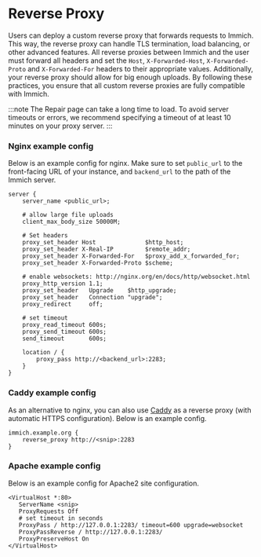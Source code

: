 # Reverse Proxy

Users can deploy a custom reverse proxy that forwards requests to Immich. This way, the reverse proxy can handle TLS termination, load balancing, or other advanced features. All reverse proxies between Immich and the user must forward all headers and set the `Host`, `X-Forwarded-Host`, `X-Forwarded-Proto` and `X-Forwarded-For` headers to their appropriate values. Additionally, your reverse proxy should allow for big enough uploads. By following these practices, you ensure that all custom reverse proxies are fully compatible with Immich.

:::note
The Repair page can take a long time to load. To avoid server timeouts or errors, we recommend specifying a timeout of at least 10 minutes on your proxy server.
:::

### Nginx example config

Below is an example config for nginx. Make sure to set `public_url` to the front-facing URL of your instance, and `backend_url` to the path of the Immich server.

```nginx
server {
    server_name <public_url>;

    # allow large file uploads
    client_max_body_size 50000M;

    # Set headers
    proxy_set_header Host              $http_host;
    proxy_set_header X-Real-IP         $remote_addr;
    proxy_set_header X-Forwarded-For   $proxy_add_x_forwarded_for;
    proxy_set_header X-Forwarded-Proto $scheme;

    # enable websockets: http://nginx.org/en/docs/http/websocket.html
    proxy_http_version 1.1;
    proxy_set_header   Upgrade    $http_upgrade;
    proxy_set_header   Connection "upgrade";
    proxy_redirect     off;

    # set timeout
    proxy_read_timeout 600s;
    proxy_send_timeout 600s;
    send_timeout       600s;

    location / {
        proxy_pass http://<backend_url>:2283;
    }
}
```

### Caddy example config

As an alternative to nginx, you can also use [Caddy](https://caddyserver.com/) as a reverse proxy (with automatic HTTPS configuration). Below is an example config.

```
immich.example.org {
    reverse_proxy http://<snip>:2283
}
```

### Apache example config

Below is an example config for Apache2 site configuration.

```ApacheConf
<VirtualHost *:80>
   ServerName <snip>
   ProxyRequests Off
   # set timeout in seconds
   ProxyPass / http://127.0.0.1:2283/ timeout=600 upgrade=websocket
   ProxyPassReverse / http://127.0.0.1:2283/
   ProxyPreserveHost On
</VirtualHost>
```

